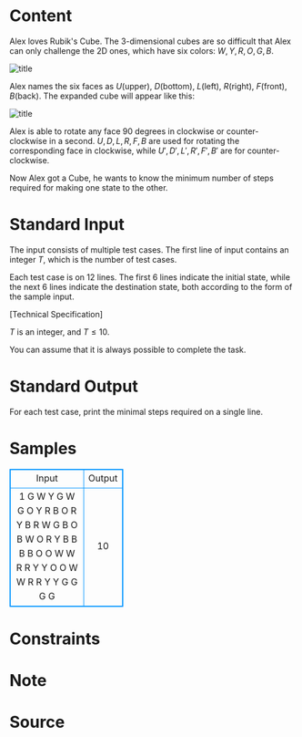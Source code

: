
# Content

Alex loves Rubik's Cube. The $3$-dimensional cubes are so difficult that Alex can only challenge the 2D ones, which have six colors: $W, Y, R, O, G, B$.

![title](/source/lutece/2-dimensional-rubik-s-cube/img/aHR0cHM6Ly9hY20udWVzdGMuZWR1LmNuL21lZGlhL2ltYWdlL3Byb2JsZW0vMjI3LzIwMTQwMzE4MTMyNTUzMDY1MS5qcGc=.jpg)

Alex names the six faces as $U$(upper), $D$(bottom), $L$(left), $R$(right), $F$(front), $B$(back). The expanded cube will appear like this:

![title](/source/lutece/2-dimensional-rubik-s-cube/img/aHR0cHM6Ly9hY20udWVzdGMuZWR1LmNuL21lZGlhL2ltYWdlL3Byb2JsZW0vMjI3LzIwMTQwMzE4MTMyNjI2NzA0Mi5qcGc=.jpg)

Alex is able to rotate any face $90$ degrees in clockwise or counter-clockwise in a second. $U, D, L, R, F, B$ are used for rotating the corresponding face in clockwise, while $U', D', L', R', F', B'$ are for counter-clockwise.

Now Alex got a Cube, he wants to know the minimum number of steps required for making one state to the other.

# Standard Input

The input consists of multiple test cases. The first line of input contains an integer $T$, which is the number of test cases.

Each test case is on $12$ lines. The first $6$ lines indicate the initial state, while the next $6$ lines indicate the destination state, both according to the form of the sample input.

[Technical Specification]

$T$ is an integer, and $T \leq 10$.

You can assume that it is always possible to complete the task.

# Standard Output

For each test case, print the minimal steps required on a single line.

# Samples

<style>
        table,table tr th, table tr td { border:1px solid #0094ff; }
        table { width: 200px; min-height: 25px; line-height: 25px; text-align: center; border-collapse: collapse;}   
    </style>
<table>
	<tr>
		<td>Input</td>
		<td>Output</td>
	</tr>
<tr><td>1 
G W
Y G
W G O Y R B O R
Y B R W G B O B
W O
R Y
B B
B B
O O W W R R Y Y
O O W W R R Y Y
G G
G G</td><td>10</td></tr></table>


# Constraints



# Note



# Source


